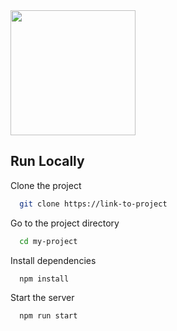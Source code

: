 <a href="https://github.com/MehdiEnayati/convoychat">
  <img height=200 align="center" src="https://github-readme-stats.vercel.app/api/top-langs?username=MehdiEnayati&layout=compact&langs_count=8&card_width=320" />
</a>

## Run Locally

Clone the project

```bash
  git clone https://link-to-project
```

Go to the project directory

```bash
  cd my-project
```

Install dependencies

```bash
  npm install
```

Start the server

```bash
  npm run start
```